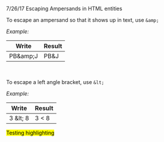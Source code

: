7/26/17 Escaping Ampersands in HTML entities

To escape an ampersand so that it shows up in text, use 
`&amp;`


*Example:* 


Write     | Result    | 
----------|-----------|
PB\&amp;J | PB&J      | 



 <br />


To escape a left angle bracket, use `&lt;`


*Example:*



Write     | Result    | 
----------|-----------|
3 \&lt; 8 | 3 < 8     | 

<mark> Testing highlighting </mark>
